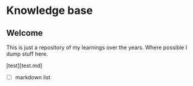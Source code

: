 # Knowledge base
## Welcome
This is just a repository of my learnings over the years. Where possible I dump stuff here.

[test][test.md]
- [ ] markdown list
